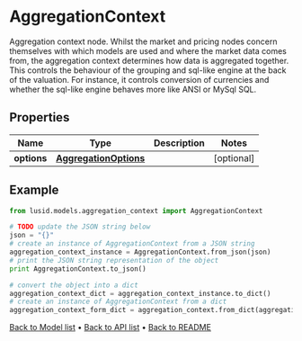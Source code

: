 # AggregationContext

Aggregation context node. Whilst the market and pricing nodes concern themselves with which models are used and where the market data comes from, the aggregation  context determines how data is aggregated together. This controls the behaviour of the grouping and sql-like engine at the back of the valuation. For instance,  it controls conversion of currencies and whether the sql-like engine behaves more like ANSI or MySql SQL.

## Properties
Name | Type | Description | Notes
------------ | ------------- | ------------- | -------------
**options** | [**AggregationOptions**](AggregationOptions.md) |  | [optional] 

## Example

```python
from lusid.models.aggregation_context import AggregationContext

# TODO update the JSON string below
json = "{}"
# create an instance of AggregationContext from a JSON string
aggregation_context_instance = AggregationContext.from_json(json)
# print the JSON string representation of the object
print AggregationContext.to_json()

# convert the object into a dict
aggregation_context_dict = aggregation_context_instance.to_dict()
# create an instance of AggregationContext from a dict
aggregation_context_form_dict = aggregation_context.from_dict(aggregation_context_dict)
```
[Back to Model list](../README.md#documentation-for-models) &#8226; [Back to API list](../README.md#documentation-for-api-endpoints) &#8226; [Back to README](../README.md)


